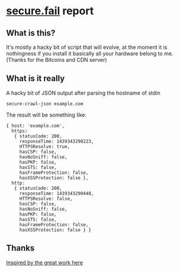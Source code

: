 # [secure.fail](https://secure.fail) report

## What is this?

It's mostly a hacky bit of script that will evolve, at the moment it is nothingness if you install it basically all your hardware belong to me. (Thanks for the Bitcoins and CDN server)

## What is it really

A hacky bit of JSON output after parsing the hostname of stdin

```
secure-crawl-json example.com
```

The result will be something like:
```
{ host: 'example.com',
  https: 
   { statusCode: 200,
     responseTime: 1439343290223,
     HTTPSResolve: true,
     hasCSP: false,
     hasNoSniff: false,
     hasPKP: false,
     hasSTS: false,
     hasFrameProtection: false,
     hasXSSProtection: false },
  http: 
   { statusCode: 200,
     responseTime: 1439343290448,
     HTTPSResolve: false,
     hasCSP: false,
     hasNoSniff: false,
     hasPKP: false,
     hasSTS: false,
     hasFrameProtection: false,
     hasXSSProtection: false } }
```



## Thanks

[Inspired by the great work here](https://scotthelme.co.uk/how-widely-used-are-security-based-http-response-headers/)
